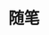 <script setup>
    // 引入
import List from '../List.vue'
import dataData from "./data.json";
import typeData from "./type.json"
</script>



# 随笔
<List :dataData="dataData" :typeData="typeData"/>

